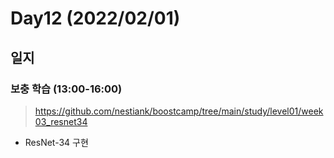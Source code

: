 # Day12 (2022/02/01)

## 일지

### 보충 학습 (13:00-16:00)

> https://github.com/nestiank/boostcamp/tree/main/study/level01/week03_resnet34

  * ResNet-34 구현
